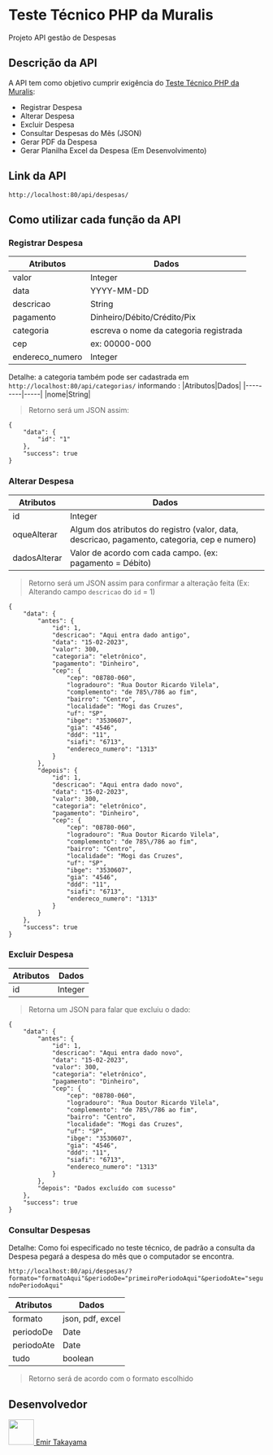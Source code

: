 # Teste Técnico PHP da Muralis
Projeto API gestão de Despesas
## Descrição da API
A API tem como objetivo cumprir exigência do [Teste Técnico PHP da Muralis](./D_PHP_INTERMEDIARIO_V01_16012023.pdf):
- Registrar Despesa
- Alterar Despesa
- Excluir Despesa
- Consultar Despesas do Mês (JSON)
- Gerar PDF da Despesa
- Gerar Planilha Excel da Despesa (Em Desenvolvimento)

## Link da API
`http://localhost:80/api/despesas/`

## Como utilizar cada função da API
### Registrar Despesa
|Atributos|Dados|
|---------|-----|
|valor|Integer|
|data|YYYY-MM-DD|
|descricao|String|
pagamento|Dinheiro/Débito/Crédito/Pix|
|categoria|escreva o nome da categoria registrada|
|cep|ex: 00000-000|
|endereco_numero| Integer|

Detalhe: a categoria também pode ser cadastrada em `http://localhost:80/api/categorias/` informando : 
|Atributos|Dados|
|---------|-----|
|nome|String|

>Retorno será um JSON assim:
```
{
	"data": {
		"id": "1"
	},
	"success": true
}
```

### Alterar Despesa
|Atributos|Dados|
|---------|-----|
|id|Integer|
|oqueAlterar| Algum dos atributos do registro (valor, data, descricao, pagamento, categoria, cep e numero)|
|dadosAlterar| Valor de acordo com cada campo. (ex: pagamento = Débito)

> Retorno será um JSON assim para confirmar a alteração feita (Ex: Alterando campo `descricao` do `id` = 1)
```
{
	"data": {
		"antes": {
			"id": 1,
			"descricao": "Aqui entra dado antigo",
			"data": "15-02-2023",
			"valor": 300,
			"categoria": "eletrônico",
			"pagamento": "Dinheiro",
			"cep": {
				"cep": "08780-060",
				"logradouro": "Rua Doutor Ricardo Vilela",
				"complemento": "de 785\/786 ao fim",
				"bairro": "Centro",
				"localidade": "Mogi das Cruzes",
				"uf": "SP",
				"ibge": "3530607",
				"gia": "4546",
				"ddd": "11",
				"siafi": "6713",
				"endereco_numero": "1313"
			}
		},
		"depois": {
			"id": 1,
			"descricao": "Aqui entra dado novo",
			"data": "15-02-2023",
			"valor": 300,
			"categoria": "eletrônico",
			"pagamento": "Dinheiro",
			"cep": {
				"cep": "08780-060",
				"logradouro": "Rua Doutor Ricardo Vilela",
				"complemento": "de 785\/786 ao fim",
				"bairro": "Centro",
				"localidade": "Mogi das Cruzes",
				"uf": "SP",
				"ibge": "3530607",
				"gia": "4546",
				"ddd": "11",
				"siafi": "6713",
				"endereco_numero": "1313"
			}
		}
	},
	"success": true
}
```

### Excluir Despesa
|Atributos|Dados|
|---------|-----|
|id|Integer|

> Retorna um JSON para falar que excluiu o dado:
```
{
	"data": {
		"antes": {
			"id": 1,
			"descricao": "Aqui entra dado novo",
			"data": "15-02-2023",
			"valor": 300,
			"categoria": "eletrônico",
			"pagamento": "Dinheiro",
			"cep": {
				"cep": "08780-060",
				"logradouro": "Rua Doutor Ricardo Vilela",
				"complemento": "de 785\/786 ao fim",
				"bairro": "Centro",
				"localidade": "Mogi das Cruzes",
				"uf": "SP",
				"ibge": "3530607",
				"gia": "4546",
				"ddd": "11",
				"siafi": "6713",
				"endereco_numero": "1313"
			}
		},
		"depois": "Dados excluído com sucesso"
	},
	"success": true
}
```

### Consultar Despesas
Detalhe: Como foi especificado no teste técnico, de padrão a consulta da Despesa pegará a despesa do mês que o computador se encontra.

`http://localhost:80/api/despesas/?formato="formatoAqui"&periodoDe="primeiroPeriodoAqui"&periodoAte="segundoPeriodoAqui"`

|Atributos|Dados|
|---------|-----|
|formato|json, pdf, excel|
|periodoDe | Date |
|periodoAte| Date |
|tudo|boolean|

> Retorno será de acordo com o formato escolhido

## Desenvolvedor
 <a href="https://github.com/ngemir">
 <div>
 <img src="https://avatars.githubusercontent.com/u/32247042?s=400&u=b41c30a3a3bce17ce990f35f39c294f3b96d3e9e&v=4" height="auto" width="50px">
 <span>Emir Takayama</span>
 </div>
</a>
